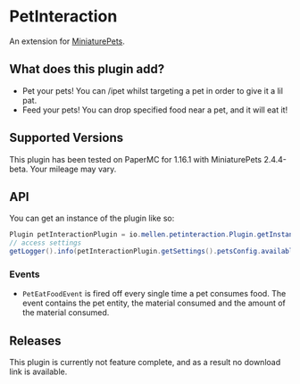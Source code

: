 # PetInteraction
An extension for [MiniaturePets](https://miniaturepets.net/).

## What does this plugin add?
* Pet your pets! You can /ipet whilst targeting a pet in order to give it a lil pat.
* Feed your pets! You can drop specified food near a pet, and it will eat it!

## Supported Versions
This plugin has been tested on PaperMC for 1.16.1 with MiniaturePets 2.4.4-beta. Your mileage may vary.

## API
You can get an instance of the plugin like so:
```java
Plugin petInteractionPlugin = io.mellen.petinteraction.Plugin.getInstance();
// access settings
getLogger().info(petInteractionPlugin.getSettings().petsConfig.availableFood);
```

### Events
* `PetEatFoodEvent` is fired off every single time a pet consumes food. The event contains the pet entity, the material consumed and the amount of the material consumed.

## Releases
This plugin is currently not feature complete, and as a result no download link is available.
